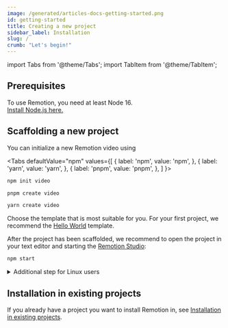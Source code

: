 ```yaml
---
image: /generated/articles-docs-getting-started.png
id: getting-started
title: Creating a new project
sidebar_label: Installation
slug: /
crumb: "Let's begin!"
---
```


import Tabs from '@theme/Tabs';
import TabItem from '@theme/TabItem';

## Prerequisites

To use Remotion, you need at least Node 16.  
[Install Node.js here.](https://nodejs.org/en/download/)

## Scaffolding a new project

You can initialize a new Remotion video using

<Tabs
defaultValue="npm"
values={[
{ label: 'npm', value: 'npm', },
{ label: 'yarn', value: 'yarn', },
{ label: 'pnpm', value: 'pnpm', },
]
}>
<TabItem value="npm">

```bash
npm init video
```

  </TabItem>
  <TabItem value="pnpm">

```bash
pnpm create video
```

  </TabItem>

  <TabItem value="yarn">

```bash
yarn create video
```

  </TabItem>
</Tabs>

Choose the template that is most suitable for you. For your first project, we recommend the [Hello World](/templates/hello-world) template.

After the project has been scaffolded, we recommend to open the project in your text editor and starting the [Remotion Studio](/docs/timeline):

```bash
npm start
```

<details>

<summary>
Additional step for Linux users

</summary>
Linux users need to install some additional packages to get Chrome/Puppeteer working correctly.
<Tabs
defaultValue="arch"
values={[
{ label: 'Arch Linux', value: 'arch', },
{ label: 'Ubuntu and Debian', value: 'ubuntu', },
]
}>

 <TabItem value="arch">

```bash
pacman -S dconf alsa-lib atk glibc cairo libcups dbus expat fontconfig gcc gdk-pixbuf2 glib2 gtk3 nspr pango gcc-libs libx11 libxcomposite libxcursor libxdamage libxext libxfixes libxi libxrandr libxrender libxss libxtst ca-certificates ttf-liberation libappindicator-gtk3 nss lsb-release xdg-utils wget mesa
```

  </TabItem>
<TabItem value="ubuntu">

```bash
apt install gconf-service libasound2 libatk1.0-0 libc6 libcairo2 libcups2 libdbus-1-3 libexpat1 libfontconfig1 libgcc1 libgconf-2-4 libgdk-pixbuf2.0-0 libglib2.0-0 libgtk-3-0 libnspr4 libpango-1.0-0 libpangocairo-1.0-0 libstdc++6 libx11-6 libx11-xcb1 libxcb1 libxcomposite1 libxcursor1 libxdamage1 libxext6 libxfixes3 libxi6 libxrandr2 libxrender1 libxss1 libxtst6 ca-certificates fonts-liberation libnss3 lsb-release xdg-utils wget libgbm-dev
```

:::note
Watch out for `apt` wanting to uninstall critical packages (e.g the Desktop) in order to install the Remotion dependencies. Abort the installation and seek help [in our Discord](https://remotion.dev/discord) if that happens!
:::

  </TabItem>

</Tabs>

Got instructions for more Linux distributions? [Add them to this page](https://github.com/remotion-dev/remotion/edit/main/packages/docs/docs/getting-started.md)!

</details>

## Installation in existing projects

If you already have a project you want to install Remotion in, see [Installation in existing projects](/docs/brownfield).
